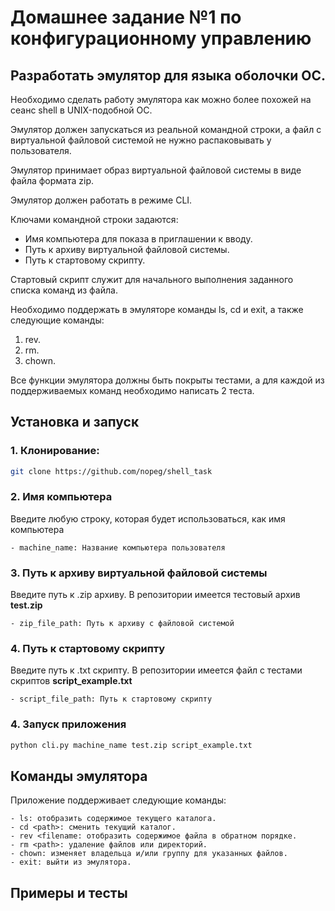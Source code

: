 # Домашнее задание №1 по конфигурационному управлению
## Разработать эмулятор для языка оболочки ОС.
Необходимо сделать работу эмулятора как можно более похожей на сеанс shell в UNIX-подобной ОС.

Эмулятор должен запускаться из реальной командной строки, а файл с виртуальной файловой системой не нужно распаковывать у пользователя.

Эмулятор принимает образ виртуальной файловой системы в виде файла формата zip. 

Эмулятор должен работать в режиме CLI.

Ключами командной строки задаются:
* Имя компьютера для показа в приглашении к вводу.
* Путь к архиву виртуальной файловой системы.
* Путь к стартовому скрипту.

Стартовый скрипт служит для начального выполнения заданного списка команд из файла.

Необходимо поддержать в эмуляторе команды ls, cd и exit, а также следующие команды:
1. rev.
2. rm.
3. chown.
   
Все функции эмулятора должны быть покрыты тестами, а для каждой из поддерживаемых команд необходимо написать 2 теста.

## Установка и запуск

### 1. Клонирование:

```bash
git clone https://github.com/nopeg/shell_task
```

### 2. Имя компьютера

Введите любую строку, которая будет использоваться, как имя компьютера
    
    - machine_name: Название компьютера пользователя

### 3. Путь к архиву виртуальной файловой системы

Введите путь к .zip архиву. В репозитории имеется тестовый архив __test.zip__

    - zip_file_path: Путь к архиву с файловой системой

### 4. Путь к стартовому скрипту

Введите путь к .txt скрипту. В репозитории имеется файл с тестами скриптов __script_example.txt__

    - script_file_path: Путь к стартовому скрипту
    
### 4. Запуск приложения

```bash
python cli.py machine_name test.zip script_example.txt
```

## Команды эмулятора

Приложение поддерживает следующие команды:

    - ls: отобразить содержимое текущего каталога.
    - cd <path>: сменить текущий каталог.
    - rev <filename: отобразить содержимое файла в обратном порядке.
    - rm <path>: удаление файлов или директорий.
    - chown: изменяет владельца и/или группу для указанных файлов.
    - exit: выйти из эмулятора.

## Примеры и тесты


